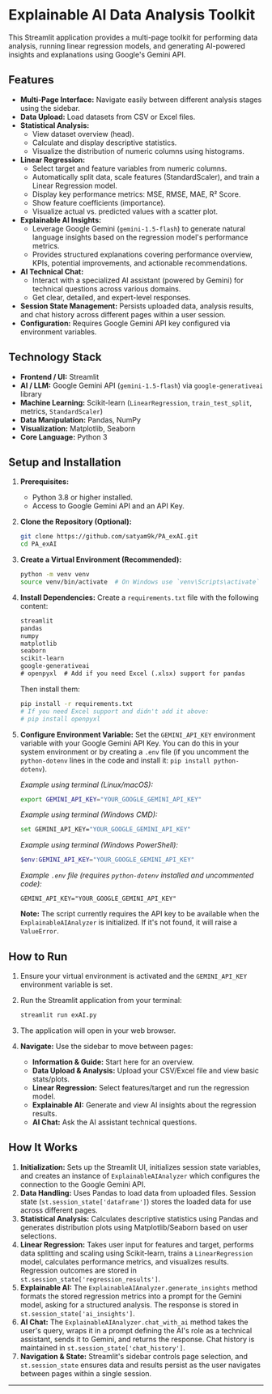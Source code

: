 # Explainable AI Data Analysis Toolkit 

This Streamlit application provides a multi-page toolkit for performing data analysis, running linear regression models, and generating AI-powered insights and explanations using Google's Gemini API.

## Features

*   **Multi-Page Interface:** Navigate easily between different analysis stages using the sidebar.
*   **Data Upload:** Load datasets from CSV or Excel files.
*   **Statistical Analysis:**
    *   View dataset overview (head).
    *   Calculate and display descriptive statistics.
    *   Visualize the distribution of numeric columns using histograms.
*   **Linear Regression:**
    *   Select target and feature variables from numeric columns.
    *   Automatically split data, scale features (StandardScaler), and train a Linear Regression model.
    *   Display key performance metrics: MSE, RMSE, MAE, R² Score.
    *   Show feature coefficients (importance).
    *   Visualize actual vs. predicted values with a scatter plot.
*   **Explainable AI Insights:**
    *   Leverage Google Gemini (`gemini-1.5-flash`) to generate natural language insights based on the regression model's performance metrics.
    *   Provides structured explanations covering performance overview, KPIs, potential improvements, and actionable recommendations.
*   **AI Technical Chat:**
    *   Interact with a specialized AI assistant (powered by Gemini) for technical questions across various domains.
    *   Get clear, detailed, and expert-level responses.
*   **Session State Management:** Persists uploaded data, analysis results, and chat history across different pages within a user session.
*   **Configuration:** Requires Google Gemini API key configured via environment variables.

## Technology Stack

*   **Frontend / UI:** Streamlit
*   **AI / LLM:** Google Gemini API (`gemini-1.5-flash`) via `google-generativeai` library
*   **Machine Learning:** Scikit-learn (`LinearRegression`, `train_test_split`, metrics, `StandardScaler`)
*   **Data Manipulation:** Pandas, NumPy
*   **Visualization:** Matplotlib, Seaborn
*   **Core Language:** Python 3

## Setup and Installation

1.  **Prerequisites:**
    *   Python 3.8 or higher installed.
    *   Access to Google Gemini API and an API Key.

2.  **Clone the Repository (Optional):**
    ```bash
    git clone https://github.com/satyam9k/PA_exAI.git
    cd PA_exAI
    ```

3.  **Create a Virtual Environment (Recommended):**
    ```bash
    python -m venv venv
    source venv/bin/activate  # On Windows use `venv\Scripts\activate`
    ```

4.  **Install Dependencies:**
    Create a `requirements.txt` file with the following content:
    ```txt
    streamlit
    pandas
    numpy
    matplotlib
    seaborn
    scikit-learn
    google-generativeai
    # openpyxl  # Add if you need Excel (.xlsx) support for pandas
    ```
    Then install them:
    ```bash
    pip install -r requirements.txt
    # If you need Excel support and didn't add it above:
    # pip install openpyxl 
    ```

5.  **Configure Environment Variable:**
    Set the `GEMINI_API_KEY` environment variable with your Google Gemini API Key. You can do this in your system environment or by creating a `.env` file (if you uncomment the `python-dotenv` lines in the code and install it: `pip install python-dotenv`).

    *Example using terminal (Linux/macOS):*
    ```bash
    export GEMINI_API_KEY="YOUR_GOOGLE_GEMINI_API_KEY"
    ```
    *Example using terminal (Windows CMD):*
    ```bash
    set GEMINI_API_KEY="YOUR_GOOGLE_GEMINI_API_KEY"
    ```
    *Example using terminal (Windows PowerShell):*
    ```powershell
    $env:GEMINI_API_KEY="YOUR_GOOGLE_GEMINI_API_KEY"
    ```
    *Example `.env` file (requires `python-dotenv` installed and uncommented code):*
    ```dotenv
    GEMINI_API_KEY="YOUR_GOOGLE_GEMINI_API_KEY"
    ```
    **Note:** The script currently requires the API key to be available when the `ExplainableAIAnalyzer` is initialized. If it's not found, it will raise a `ValueError`.

## How to Run

1.  Ensure your virtual environment is activated and the `GEMINI_API_KEY` environment variable is set.
2.  Run the Streamlit application from your terminal:
    ```bash
    streamlit run exAI.py
    ```


3.  The application will open in your web browser.
4.  **Navigate:** Use the sidebar to move between pages:
    *   **Information & Guide:** Start here for an overview.
    *   **Data Upload & Analysis:** Upload your CSV/Excel file and view basic stats/plots.
    *   **Linear Regression:** Select features/target and run the regression model.
    *   **Explainable AI:** Generate and view AI insights about the regression results.
    *   **AI Chat:** Ask the AI assistant technical questions.

## How It Works

1.  **Initialization:** Sets up the Streamlit UI, initializes session state variables, and creates an instance of `ExplainableAIAnalyzer` which configures the connection to the Google Gemini API.
2.  **Data Handling:** Uses Pandas to load data from uploaded files. Session state (`st.session_state['dataframe']`) stores the loaded data for use across different pages.
3.  **Statistical Analysis:** Calculates descriptive statistics using Pandas and generates distribution plots using Matplotlib/Seaborn based on user selections.
4.  **Linear Regression:** Takes user input for features and target, performs data splitting and scaling using Scikit-learn, trains a `LinearRegression` model, calculates performance metrics, and visualizes results. Regression outcomes are stored in `st.session_state['regression_results']`.
5.  **Explainable AI:** The `ExplainableAIAnalyzer.generate_insights` method formats the stored regression metrics into a prompt for the Gemini model, asking for a structured analysis. The response is stored in `st.session_state['ai_insights']`.
6.  **AI Chat:** The `ExplainableAIAnalyzer.chat_with_ai` method takes the user's query, wraps it in a prompt defining the AI's role as a technical assistant, sends it to Gemini, and returns the response. Chat history is maintained in `st.session_state['chat_history']`.
7.  **Navigation & State:** Streamlit's sidebar controls page selection, and `st.session_state` ensures data and results persist as the user navigates between pages within a single session.

---
